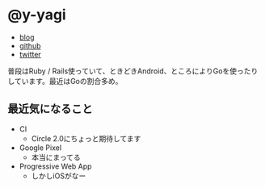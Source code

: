 # @y-yagi

* [blog](http://y-yagi.tumblr.com/)
* [github](https://github.com/y-yagi)
* [twitter](https://twitter.com/y_yagi)

普段はRuby / Rails使っていて、ときどきAndroid、ところによりGoを使ったりしています。最近はGoの割合多め。

## 最近気になること

* CI
  * Circle 2.0にちょっと期待してます
* Google Pixel
  * 本当にまってる
* Progressive Web App
  * しかしiOSがなー
